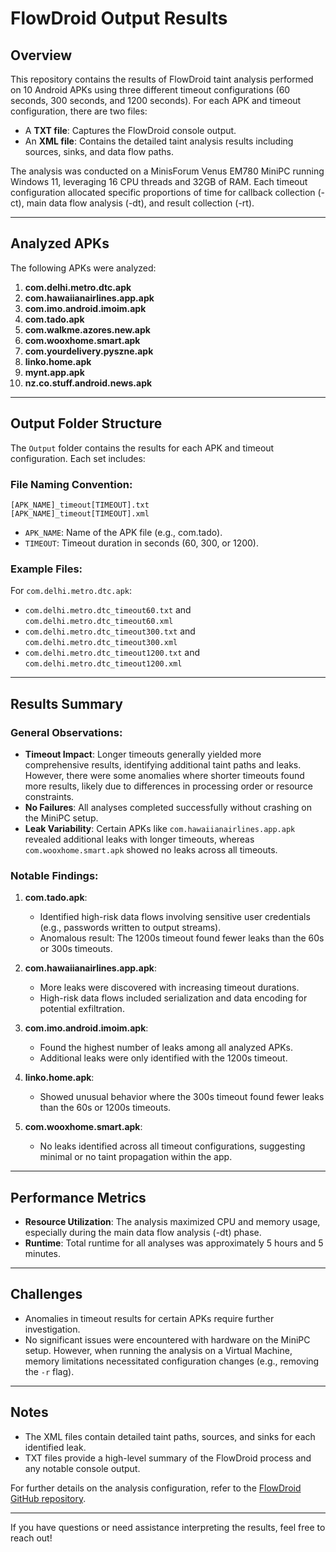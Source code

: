 # FlowDroid Output Results

## Overview
This repository contains the results of FlowDroid taint analysis performed on 10 Android APKs using three different timeout configurations (60 seconds, 300 seconds, and 1200 seconds). For each APK and timeout configuration, there are two files:
- A **TXT file**: Captures the FlowDroid console output.
- An **XML file**: Contains the detailed taint analysis results including sources, sinks, and data flow paths.

The analysis was conducted on a MinisForum Venus EM780 MiniPC running Windows 11, leveraging 16 CPU threads and 32GB of RAM. Each timeout configuration allocated specific proportions of time for callback collection (-ct), main data flow analysis (-dt), and result collection (-rt).

---

## Analyzed APKs
The following APKs were analyzed:

1. **com.delhi.metro.dtc.apk**
2. **com.hawaiianairlines.app.apk**
3. **com.imo.android.imoim.apk**
4. **com.tado.apk**
5. **com.walkme.azores.new.apk**
6. **com.wooxhome.smart.apk**
7. **com.yourdelivery.pyszne.apk**
8. **linko.home.apk**
9. **mynt.app.apk**
10. **nz.co.stuff.android.news.apk**

---

## Output Folder Structure
The `Output` folder contains the results for each APK and timeout configuration. Each set includes:

### File Naming Convention:
```
[APK_NAME]_timeout[TIMEOUT].txt
[APK_NAME]_timeout[TIMEOUT].xml
```
- `APK_NAME`: Name of the APK file (e.g., com.tado).
- `TIMEOUT`: Timeout duration in seconds (60, 300, or 1200).

### Example Files:
For `com.delhi.metro.dtc.apk`:
- `com.delhi.metro.dtc_timeout60.txt` and `com.delhi.metro.dtc_timeout60.xml`
- `com.delhi.metro.dtc_timeout300.txt` and `com.delhi.metro.dtc_timeout300.xml`
- `com.delhi.metro.dtc_timeout1200.txt` and `com.delhi.metro.dtc_timeout1200.xml`

---

## Results Summary

### General Observations:
- **Timeout Impact**: Longer timeouts generally yielded more comprehensive results, identifying additional taint paths and leaks. However, there were some anomalies where shorter timeouts found more results, likely due to differences in processing order or resource constraints.
- **No Failures**: All analyses completed successfully without crashing on the MiniPC setup.
- **Leak Variability**: Certain APKs like `com.hawaiianairlines.app.apk` revealed additional leaks with longer timeouts, whereas `com.wooxhome.smart.apk` showed no leaks across all timeouts.

### Notable Findings:
1. **com.tado.apk**:
   - Identified high-risk data flows involving sensitive user credentials (e.g., passwords written to output streams).
   - Anomalous result: The 1200s timeout found fewer leaks than the 60s or 300s timeouts.

2. **com.hawaiianairlines.app.apk**:
   - More leaks were discovered with increasing timeout durations.
   - High-risk data flows included serialization and data encoding for potential exfiltration.

3. **com.imo.android.imoim.apk**:
   - Found the highest number of leaks among all analyzed APKs.
   - Additional leaks were only identified with the 1200s timeout.

4. **linko.home.apk**:
   - Showed unusual behavior where the 300s timeout found fewer leaks than the 60s or 1200s timeouts.

5. **com.wooxhome.smart.apk**:
   - No leaks identified across all timeout configurations, suggesting minimal or no taint propagation within the app.

---

## Performance Metrics
- **Resource Utilization**: The analysis maximized CPU and memory usage, especially during the main data flow analysis (-dt) phase.
- **Runtime**: Total runtime for all analyses was approximately 5 hours and 5 minutes.

---

## Challenges
- Anomalies in timeout results for certain APKs require further investigation.
- No significant issues were encountered with hardware on the MiniPC setup. However, when running the analysis on a Virtual Machine, memory limitations necessitated configuration changes (e.g., removing the `-r` flag).

---

## Notes
- The XML files contain detailed taint paths, sources, and sinks for each identified leak.
- TXT files provide a high-level summary of the FlowDroid process and any notable console output.

For further details on the analysis configuration, refer to the [FlowDroid GitHub repository](https://github.com/secure-software-engineering/FlowDroid).

---

If you have questions or need assistance interpreting the results, feel free to reach out!

